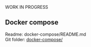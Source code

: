 WORK IN PROGRESS

## Docker compose

Readme: docker-compose/README.md   
Git folder: [docker-compose/](https://github.com/stts-se/wikispeech_mockup/blob/master/docker/compose/)

